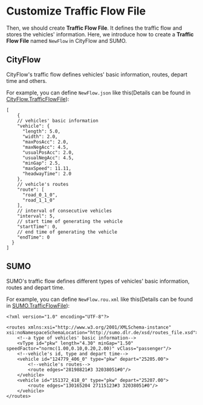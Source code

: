 # Customize Traffic Flow File

Then, we should create **Traffic Flow File**. It defines the traffic flow and stores the vehicles' information. 
Here, we introduce how to create a **Traffic Flow File** named `NewFlow` in CityFlow and SUMO.

## CityFlow

CityFlow's traffic flow defines vehicles' basic information, routes, depart time and others.

For example, you can define `NewFlow.json` like this(Details can be found in [CityFlow.TrafficFlowFile](https://cityflow.readthedocs.io/en/latest/flow.html)):
```
[
    {
    // vehicles' basic information    
    "vehicle": {
      "length": 5.0,
      "width": 2.0,
      "maxPosAcc": 2.0,
      "maxNegAcc": 4.5,
      "usualPosAcc": 2.0,
      "usualNegAcc": 4.5,
      "minGap": 2.5,
      "maxSpeed": 11.11,
      "headwayTime": 2.0
    },
    // vehicle's routes
    "route": [
      "road_0_1_0",
      "road_1_1_0"
    ],
    // interval of consecutive vehicles
    "interval": 5,
    // start time of generating the vehicle 
    "startTime": 0,
    // end time of generating the vehicle 
    "endTime": 0
  }
]
```

## SUMO

SUMO's traffic flow defines different types of vehicles' basic information, routes and depart time.

For example, you can define `NewFlow.rou.xml` like this(Details can be found in [SUMO.TrafficFlowFile](https://sumo.dlr.de/docs/Definition_of_Vehicles%2C_Vehicle_Types%2C_and_Routes.html)):

```
<?xml version="1.0" encoding="UTF-8"?>

<routes xmlns:xsi="http://www.w3.org/2001/XMLSchema-instance" xsi:noNamespaceSchemaLocation="http://sumo.dlr.de/xsd/routes_file.xsd">
    <!--a type of vehicles' basic information-->
    <vType id="pkw" length="4.30" minGap="1.50" speedFactor="normc(1.00,0.10,0.20,2.00)" vClass="passenger"/>
    <!--vehicle's id, type and depart time-->
    <vehicle id="124779_406_0" type="pkw" depart="25205.00">
        <!--vehicle's routes-->
        <route edges="28198821#3 32038051#0"/>
    </vehicle>
    <vehicle id="151372_418_0" type="pkw" depart="25207.00">
        <route edges="130165204 27115123#3 32038051#0"/>
    </vehicle>
</routes>
```